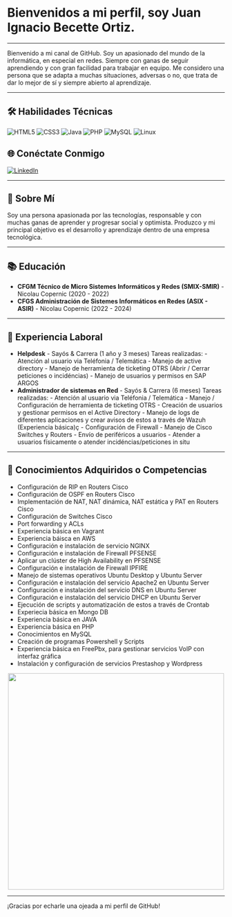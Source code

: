 # Bienvenidos a mi perfil, soy Juan Ignacio Becette Ortiz.

---

Bienvenido a mi canal de GitHub.
Soy un apasionado del mundo de la informática, en especial en redes. Siempre con ganas de seguir aprendiendo y con gran facilidad para trabajar en equipo.
Me considero una persona que se adapta a muchas situaciones, adversas o no, que trata de dar lo mejor de sí y siempre abierto al aprendizaje.

---

## 🛠 Habilidades Técnicas
![HTML5](https://img.shields.io/badge/-HTML5-E34F26?style=flat&logo=HTML5&logoColor=white)
![CSS3](https://img.shields.io/badge/-CSS3-1572B6?style=flat&logo=CSS3&logoColor=white)
![Java](https://img.shields.io/badge/-Java-007396?style=flat&logo=Java&logoColor=white)
![PHP](https://img.shields.io/badge/-PHP-777BB4?style=flat&logo=PHP&logoColor=white)
![MySQL](https://img.shields.io/badge/-MySQL-4479A1?style=flat&logo=MySQL&logoColor=white)
![Linux](https://img.shields.io/badge/-Linux-FCC624?style=flat&logo=Linux&logoColor=black)

## 🌐 Conéctate Conmigo

[![LinkedIn](https://img.shields.io/badge/-LinkedIn-0077B5?style=flat&logo=LinkedIn&logoColor=white)]([https://www.linkedin.com/in/iv%C3%A1n-rodr%C3%ADguez-torres-786a71206](https://es.linkedin.com/in/juan-ignacio-becette-ortiz-a66abb263?trk=people-guest_people_search-card))

---

## 📄 Sobre Mí
Soy una persona apasionada por las tecnologías, responsable y con muchas ganas de aprender y progresar social y optimista. Produzco y mi principal objetivo es el desarrollo y aprendizaje dentro de una empresa tecnológica.

---

## 📚 Educación
- **CFGM Técnico de Micro Sistemes Informáticos y Redes (SMIX-SMIR)** - Nicolau Copernic (2020 - 2022)
- **CFGS Administración de Sistemes Informáticos en Redes (ASIX - ASIR)** - Nicolau Copernic (2022 - 2024)

---

## 💼 Experiencia Laboral
- **Helpdesk** - Sayós & Carrera (1 año y 3 meses)
    Tareas realizadas:
      - Atención al usuario via Teléfonia / Telemática
      - Manejo de active directory
      - Manejo de herramienta de ticketing OTRS (Abrir / Cerrar peticiones o incidéncias)
      - Manejo de usuarios y permisos en SAP ARGOS
- **Administrador de sistemas en Red** - Sayós & Carrera (6 meses)
    Tareas realizadas:
      - Atención al usuario via Teléfonia / Telemática
      - Manejo / Configuración de herramienta de ticketing OTRS
      - Creación de usuarios y gestionar permisos en el Active Directory
      - Manejo de logs de diferentes aplicaciones y crear avisos de estos a través de Wazuh (Experiencia básica)ç
      - Configuración de Firewall
      - Manejo de Cisco Switches y Routers
      - Envío de periféricos a usuarios
      - Atender a usuarios físicamente o atender incidéncias/peticiones in situ

---


## 🔧 Conocimientos Adquiridos o Competencias
- Configuración de RIP en Routers Cisco
- Configuración de OSPF en Routers Cisco
- Implementación de NAT, NAT dinámica, NAT estática y PAT en Routers Cisco
- Configuración de Switches Cisco
- Port forwarding y ACLs
- Experiencia básica en Vagrant
- Experiencia báisca en AWS
- Configuración e instalación de servicio NGINX
- Configuración e instalación de Firewall PFSENSE
- Aplicar un clúster de High Availability en PFSENSE
- Configuración e instalación de Firewall IPFIRE
- Manejo de sistemas operativos Ubuntu Desktop y Ubuntu Server
- Configuración e instalación del servicio Apache2 en Ubuntu Server
- Configuración e instalación del servicio DNS en Ubuntu Server
- Configuración e instalación del servicio DHCP en Ubuntu Server
- Ejecución de scripts y automatización de estos a través de Crontab
- Experiecia básica en Mongo DB
- Experiencia básica en JAVA
- Experiencia básica en PHP
- Conocimientos en MySQL
- Creación de programas Powershell y Scripts
- Experiencia básica en FreePbx, para gestionar servicios VoIP con interfaz gráfica
- Instalación y configuración de servicios Prestashop y Wordpress

<div align="center">
  <img height="500" src="https://iili.io/HrbGfsf.png"  />
</div>

---

¡Gracias por echarle una ojeada a mi perfil de GitHub! 



